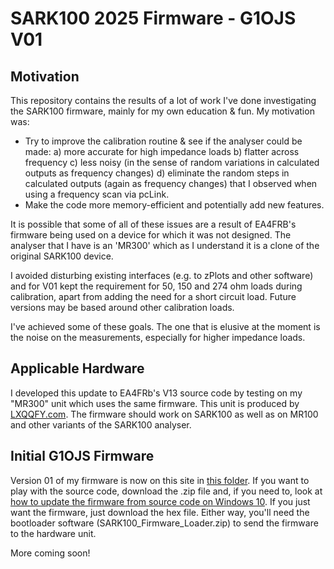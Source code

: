 # SARK100 2025 Firmware - G1OJS V01

## Motivation
This repository contains the results of a lot of work I've done investigating the SARK100 firmware, mainly for my own education & fun. My motivation was:
- Try to improve the calibration routine & see if the analyser could be made:
  a) more accurate for high impedance loads
  b) flatter across frequency
  c) less noisy (in the sense of random variations in calculated outputs as frequency changes)
  d) eliminate the random steps in calculated outputs (again as frequency changes) that I observed when using a frequency scan via pcLink.
- Make the code more memory-efficient and potentially add new features.

It is possible that some of all of these issues are a result of EA4FRB's firmware being used on a device for which it was not designed. The analyser that I have is an 'MR300' which as I understand it is a clone of the original SARK100 device.

I avoided disturbing existing interfaces (e.g. to zPlots and other software) and for V01 kept the requirement for 50, 150 and 274 ohm loads during calibration, apart from adding the need for a short circuit load. Future versions may be based around other calibration loads.

I've achieved some of these goals. The one that is elusive at the moment is the noise on the measurements, especially for higher impedance loads.

## Applicable Hardware
I developed this update to EA4FRb's V13 source code by testing on my "MR300" unit which uses the same firmware. This unit is produced by [LXQQFY.com](http://www.lxqqfy.com/e/product.php?id=MR300). The firmware should work on SARK100 as well as on MR100 and other variants of the SARK100 analyser.

## Initial G1OJS Firmware
Version 01 of my firmware is now on this site in [this folder](https://github.com/G1OJS/SARK100-Firmware/tree/0ff2cc11358580d340285746afb3c1943f339d39/SARK100%20Firmware%20G1OJS). If you want to play with the source code, download the .zip file and, if you need to, look at [how to update the firmware from source code on Windows 10](https://g1ojs.github.io/SARK100-Firmware/Editing%20SARK100%20Firmware%20in%202024). If you just want the firmware, just download the hex file. Either way, you'll need the bootloader software (SARK100_Firmware_Loader.zip) to send the firmware to the hardware unit.

More coming soon!
